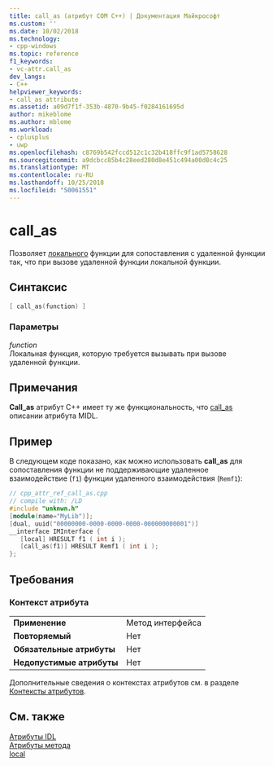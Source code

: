 ```yaml
---
title: call_as (атрибут COM C++) | Документация Майкрософт
ms.custom: ''
ms.date: 10/02/2018
ms.technology:
- cpp-windows
ms.topic: reference
f1_keywords:
- vc-attr.call_as
dev_langs:
- C++
helpviewer_keywords:
- call_as attribute
ms.assetid: a09d7f1f-353b-4870-9b45-f0284161695d
author: mikeblome
ms.author: mblome
ms.workload:
- cplusplus
- uwp
ms.openlocfilehash: c8769b542fccd512c1c32b418ffc9f1ad5758628
ms.sourcegitcommit: a9dcbcc85b4c28eed280d8e451c494a00d8c4c25
ms.translationtype: MT
ms.contentlocale: ru-RU
ms.lasthandoff: 10/25/2018
ms.locfileid: "50061551"
---
```

# <a name="callas"></a>call_as

Позволяет [локального](local-cpp.md) функции для сопоставления с удаленной функции так, что при вызове удаленной функции локальной функции.

## <a name="syntax"></a>Синтаксис

```cpp
[ call_as(function) ]
```

### <a name="parameters"></a>Параметры

*function*<br/>
Локальная функция, которую требуется вызывать при вызове удаленной функции.

## <a name="remarks"></a>Примечания

**Call_as** атрибут C++ имеет ту же функциональность, что [call_as](/windows/desktop/Midl/call-as) описании атрибута MIDL.

## <a name="example"></a>Пример

В следующем коде показано, как можно использовать **call_as** для сопоставления функции не поддерживающие удаленное взаимодействие (`f1`) функции удаленного взаимодействия (`Remf1`):

```cpp
// cpp_attr_ref_call_as.cpp
// compile with: /LD
#include "unknwn.h"
[module(name="MyLib")];
[dual, uuid("00000000-0000-0000-0000-000000000001")]
__interface IMInterface {
   [local] HRESULT f1 ( int i );
   [call_as(f1)] HRESULT Remf1 ( int i );
};
```

## <a name="requirements"></a>Требования

### <a name="attribute-context"></a>Контекст атрибута

|||
|-|-|
|**Применение**|Метод интерфейса|
|**Повторяемый**|Нет|
|**Обязательные атрибуты**|Нет|
|**Недопустимые атрибуты**|Нет|

Дополнительные сведения о контекстах атрибутов см. в разделе [Контексты атрибутов](cpp-attributes-com-net.md#contexts).

## <a name="see-also"></a>См. также

[Атрибуты IDL](idl-attributes.md)<br/>
[Атрибуты метода](method-attributes.md)<br/>
[local](local-cpp.md)